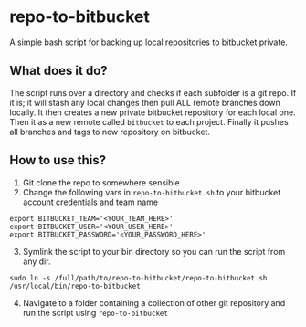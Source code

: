 repo-to-bitbucket
==========
A simple bash script for backing up local repositories to bitbucket private.

What does it do?
-----
The script runs over a directory and checks if each subfolder is a git repo. If it is; it will stash any local changes then pull ALL remote branches down locally. It then creates a new private bitbucket repository for each local one. Then it as a new remote called `bitbucket` to each project. Finally it pushes all branches and tags to new repository on bitbucket.

How to use this?
-----
1. Git clone the repo to somewhere sensible
2. Change the following vars in `repo-to-bitbucket.sh` to your bitbucket account credentials and team name
```
export BITBUCKET_TEAM='<YOUR_TEAM_HERE>'
export BITBUCKET_USER='<YOUR_USER_HERE>'
export BITBUCKET_PASSWORD='<YOUR_PASSWORD_HERE>'
```
3. Symlink the script to your bin directory so you can run the script from any dir.
```
sudo ln -s /full/path/to/repo-to-bitbucket/repo-to-bitbucket.sh /usr/local/bin/repo-to-bitbucket
```
4. Navigate to a folder containing a collection of other git repository and run the script using `repo-to-bitbucket`
